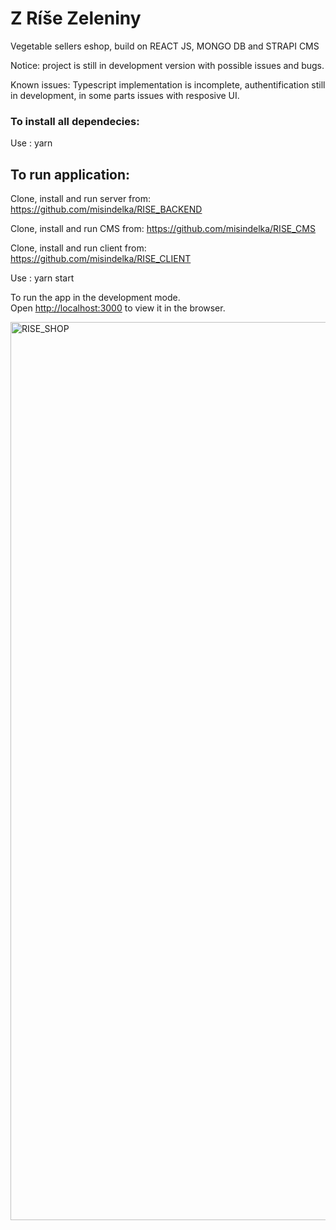 # Z Ríše Zeleniny

Vegetable sellers eshop, build on REACT JS, MONGO DB and STRAPI CMS

Notice: project is still in development version with possible issues and bugs.

Known issues: Typescript implementation is incomplete, authentification still in development, in some parts issues with resposive UI.

### To install all dependecies:

 Use :  yarn 

## To run application:

Clone, install and run server from: https://github.com/misindelka/RISE_BACKEND

Clone, install and run CMS from: https://github.com/misindelka/RISE_CMS

Clone, install and run client from: https://github.com/misindelka/RISE_CLIENT


Use : yarn start

To run the app in the development mode.\
Open [http://localhost:3000](http://localhost:3000) to view it in the browser.

<img width="1437" alt="RISE_SHOP" src="https://user-images.githubusercontent.com/57225644/116884127-aa402f80-ac26-11eb-9cc7-2daaa0d66386.png">


 


